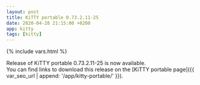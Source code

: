 ```yaml
---
layout: post
title: KiTTY portable 0.73.2.11-25
date: 2020-04-28 21:15:00 +0200
app: kitty
tags: [kitty]
---
```

{% include vars.html %}

Release of KiTTY portable 0.73.2.11-25 is now available.<br />
You can find links to download this release on the [KiTTY portable page]({{ var_seo_url | append: '/app/kitty-portable/' }}).